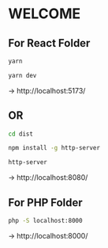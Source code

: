 # WELCOME


## For React Folder
```bash
yarn
```
```bash
yarn dev
```
-> http://localhost:5173/

## OR
```bash
cd dist
```
```bash
npm install -g http-server
```
```bash
http-server
```
-> http://localhost:8080/

## For PHP Folder
```bash
php -S localhost:8000
```
-> http://localhost:8000/